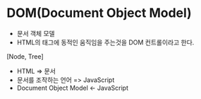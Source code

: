 # DOM(Document Object Model)

- 문서 객체 모델
- HTML의 태그에 동적인 움직임을 주는것을 DOM 컨트롤이라고 한다.

[Node, Tree]

- HTML => 문서
- 문서를 조작하는 언어 => JavaScript
- Document Object Model <- JavaScript
